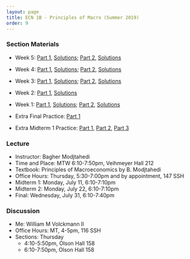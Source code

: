 ```yaml
---
layout: page
title: ECN 1B - Principles of Macro (Summer 2019)
order: 9
---
```


### Section Materials
* Week 5: [Part 1](week5-part1.pdf), [Solutions](week5-part1-ans.pdf); [Part 2](week5-part2.pdf), [Solutions](week5-part2-ans.pdf)
* Week 4: [Part 1](week4-part1.pdf), [Solutions](week4-part1-ans.pdf); [Part 2](week4-part2.pdf), [Solutions](week4-part2-ans.pdf)
* Week 3: [Part 1](week3-part1.pdf), [Solutions](week3-part1-ans.pdf); [Part 2](week3-part2.pdf), [Solutions](week3-part2-ans.pdf)
* Week 2: [Part 1](week2-part1.pdf), [Solutions](week2-part1-ans.pdf)
* Week 1: [Part 1](week1-part1.pdf), [Solutions](week1-part1-ans.pdf); [Part 2](week1-part2.pdf), [Solutions](week1-part2-ans.pdf)

* Extra Final Practice: [Part 1](finalpractice.pdf)
* Extra Midterm 1 Practice: [Part 1](mt1p_part1.pdf), [Part 2](mt1p_part2.pdf), [Part 3](mt1p_part3.pdf)


### Lecture
* Instructor: Bagher Modjtahedi
* Time and Place: MTW 6:10-7:50pm, Veihmeyer Hall 212
* Textbook: Principles of Macroeconomics by B. Modjtahedi
* Office Hours: Thursday, 5:30-7:00pm and by appointment, 147 SSH
* Midterm 1: Monday, July 11, 6:10-7:10pm
* Midterm 2: Monday, July 22, 6:10-7:10pm
* Final: Wednesday, July 31, 6:10-7:40pm


### Discussion
* Me: William M Volckmann II
* Office Hours: MT, 4-5pm, 116 SSH
* Sections: Thursday
  * 4:10-5:50pm, Olson Hall 158
  * 6:10-7:50pm, Olson Hall 158
